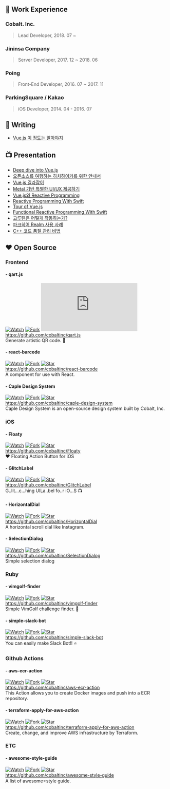 ## 💼 Work Experience
### Cobalt. Inc.
> Lead Developer, 2018. 07 ~

### Jininsa Company
> Server Developer, 2017. 12 ~ 2018. 06

### Poing
> Front-End Developer, 2016. 07 ~ 2017. 11

### ParkingSquare / Kakao
> iOS Developer, 2014. 04 - 2016. 07

## 📘 Writing
* [Vue.js 이 정도는 알아야지](http://www.yes24.com/24/goods/56894866)

## 📺 Presentation
* [Deep dive into Vue.js](https://www.slideshare.net/sunhyouplee/deep-dive-into-vuejs)
* [오픈소스를 여행하는 히치하이커를 위한 안내서](https://www.slideshare.net/sunhyouplee/ss-122400504)
* [Vue.js 길라잡이](https://www.youtube.com/watch?v=EOo844GSSDY)
* [Metal 기반 특별한 UI/UX 제공하기](https://www.slideshare.net/sunhyouplee/metal-uiux-letswift-2017)
* [Vue.js와 Reactive Programming](https://www.slideshare.net/sunhyouplee/vuejs-reactive-programming-vuetiful-korea-2nd)
* [Reactive Programming With Swift](https://news.realm.io/kr/news/reactive-programming-with-rxswift/)
* [Tour of Vue.js](https://www.slideshare.net/sunhyouplee/tour-of-vuejs-70654520)
* [Functional Reactive Programming With Swift](https://www.slideshare.net/sunhyouplee/functional-reactive-programming-with-rxswift-62123571)
* [고루틴은 어떻게 작동하는가?](https://stonzeteam.github.io/How-Goroutines-Work/)
* [파크히어 Realm 사용 사례](https://www.slideshare.net/sunhyouplee/realm-60539221)
* [C++ 코드 품질 관리 비법](https://www.slideshare.net/sunhyouplee/c-33426459)

## ❤️ Open Source
### Frontend
#### - qart.js
[![Watch](https://img.shields.io/github/watchers/kciter/Floaty?style=social)](https://github.com/kciter/qart.js/watchers)
[![Fork](https://img.shields.io/github/forks/kciter/Floaty?style=social)](https://github.com/kciter/qart.js/network/members)
[![Star](https://img.shields.io/github/stars/kciter/qart.js?style=social)](https://github.com/kciter/qart.js/stargazers)<br>
https://github.com/cobaltinc/qart.js<br>
Generate artistic QR code. 🎨

#### - react-barcode
[![Watch](https://img.shields.io/github/watchers/kciter/Floaty?style=social)](https://github.com/kciter/react-barcode/watchers)
[![Fork](https://img.shields.io/github/forks/kciter/Floaty?style=social)](https://github.com/kciter/react-barcode/network/members)
[![Star](https://img.shields.io/github/stars/kciter/react-barcode?style=social)](https://github.com/kciter/react-barcode/stargazers)<br>
https://github.com/cobaltinc/react-barcode<br>
A <Barcode/> component for use with React.

#### - Caple Design System 
[![Watch](https://img.shields.io/github/watchers/kciter/Floaty?style=social)](https://github.com/cobaltinc/caple-design-system/watchers)
[![Fork](https://img.shields.io/github/forks/kciter/Floaty?style=social)](https://github.com/cobaltinc/caple-design-system/network/members)
[![Star](https://img.shields.io/github/stars/cobaltinc/caple-design-system?style=social)](https://github.com/cobaltinc/caple-design-system/stargazers)<br>
https://github.com/cobaltinc/caple-design-system<br>
Caple Design System is an open-source design system built by Cobalt, Inc.

### iOS
#### - Floaty
[![Watch](https://img.shields.io/github/watchers/kciter/Floaty?style=social)](https://github.com/kciter/Floaty/watchers)
[![Fork](https://img.shields.io/github/forks/kciter/Floaty?style=social)](https://github.com/kciter/Floaty/network/members)
[![Star](https://img.shields.io/github/stars/kciter/Floaty?style=social)](https://github.com/kciter/Floaty/stargazers)<br>
https://github.com/cobaltinc/Floaty<br>
❤️ Floating Action Button for iOS

#### - GlitchLabel
[![Watch](https://img.shields.io/github/watchers/kciter/Floaty?style=social)](https://github.com/kciter/GlitchLabel/watchers)
[![Fork](https://img.shields.io/github/forks/kciter/Floaty?style=social)](https://github.com/kciter/GlitchLabel/network/members)
[![Star](https://img.shields.io/github/stars/kciter/GlitchLabel?style=social)](https://github.com/kciter/GlitchLabel/stargazers)<br>
https://github.com/cobaltinc/GlitchLabel<br>
G..lit...c...hing UILa..bel fo..r iO...S 📺

#### - HorizontalDial
[![Watch](https://img.shields.io/github/watchers/kciter/Floaty?style=social)](https://github.com/kciter/HorizontalDial/watchers)
[![Fork](https://img.shields.io/github/forks/kciter/Floaty?style=social)](https://github.com/kciter/HorizontalDial/network/members)
[![Star](https://img.shields.io/github/stars/kciter/HorizontalDial?style=social)](https://github.com/kciter/HorizontalDial/stargazers)<br>
https://github.com/cobaltinc/HorizontalDial<br>
A horizontal scroll dial like Instagram.

#### - SelectionDialog
[![Watch](https://img.shields.io/github/watchers/kciter/Floaty?style=social)](https://github.com/kciter/SelectionDialog/watchers)
[![Fork](https://img.shields.io/github/forks/kciter/Floaty?style=social)](https://github.com/kciter/SelectionDialog/network/members)
[![Star](https://img.shields.io/github/stars/kciter/SelectionDialog?style=social)](https://github.com/kciter/SelectionDialog/stargazers)<br>
https://github.com/cobaltinc/SelectionDialog<br>
Simple selection dialog

### Ruby
#### - vimgolf-finder
[![Watch](https://img.shields.io/github/watchers/kciter/Floaty?style=social)](https://github.com/kciter/vimgolf-finder/watchers)
[![Fork](https://img.shields.io/github/forks/kciter/Floaty?style=social)](https://github.com/kciter/vimgolf-finder/network/members)
[![Star](https://img.shields.io/github/stars/kciter/vimgolf-finder?style=social)](https://github.com/kciter/vimgolf-finder/stargazers)<br>
https://github.com/cobaltinc/vimgolf-finder<br>
Simple VimGolf challenge finder. 🔎

#### - simple-slack-bot
[![Watch](https://img.shields.io/github/watchers/kciter/Floaty?style=social)](https://github.com/kciter/simple-slack-bot/watchers)
[![Fork](https://img.shields.io/github/forks/kciter/Floaty?style=social)](https://github.com/kciter/simple-slack-bot/network/members)
[![Star](https://img.shields.io/github/stars/kciter/simple-slack-bot?style=social)](https://github.com/kciter/simple-slack-bot/stargazers)<br>
https://github.com/cobaltinc/simple-slack-bot<br>
You can easily make Slack Bot!! ⭐

### Github Actions
#### - aws-ecr-action
[![Watch](https://img.shields.io/github/watchers/kciter/Floaty?style=social)](https://github.com/kciter/aws-ecr-action/watchers)
[![Fork](https://img.shields.io/github/forks/kciter/Floaty?style=social)](https://github.com/kciter/aws-ecr-action/network/members)
[![Star](https://img.shields.io/github/stars/kciter/aws-ecr-action?style=social)](https://github.com/kciter/aws-ecr-action/stargazers)<br>
https://github.com/cobaltinc/aws-ecr-action<br>
This Action allows you to create Docker images and push into a ECR repository.

#### - terraform-apply-for-aws-action
[![Watch](https://img.shields.io/github/watchers/kciter/Floaty?style=social)](https://github.com/kciter/terraform-apply-for-aws-action/watchers)
[![Fork](https://img.shields.io/github/forks/kciter/Floaty?style=social)](https://github.com/kciter/terraform-apply-for-aws-action/network/members)
[![Star](https://img.shields.io/github/stars/kciter/terraform-apply-for-aws-action?style=social)](https://github.com/kciter/terraform-apply-for-aws-action/stargazers)<br>
https://github.com/cobaltinc/terraform-apply-for-aws-action<br>
Create, change, and improve AWS infrastructure by Terraform.

### ETC
#### - awesome-style-guide
[![Watch](https://img.shields.io/github/watchers/kciter/Floaty?style=social)](https://github.com/kciter/awesome-style-guide/watchers)
[![Fork](https://img.shields.io/github/forks/kciter/Floaty?style=social)](https://github.com/kciter/awesome-style-guide/network/members)
[![Star](https://img.shields.io/github/stars/kciter/awesome-style-guide?style=social)](https://github.com/kciter/awesome-style-guide/stargazers)<br>
https://github.com/cobaltinc/awesome-style-guide<br>
A list of awesome⭐style guide.

